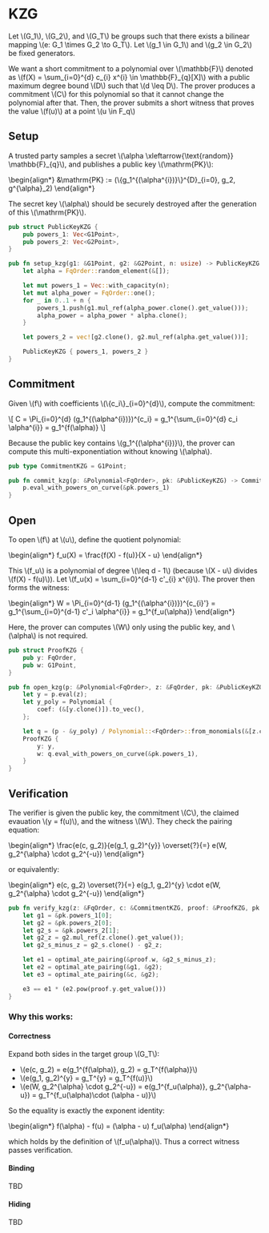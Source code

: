 # KZG

Let \\(G_1\\), \\(G_2\\), and \\(G_T\\) be groups such that there exists a bilinear mapping \\(e: G_1 \times G_2 \to G_T\\). Let \\(g_1 \in G_1\\) and \\(g_2 \in G_2\\) be fixed generators.

We want a short commitment to a polynomial over \\(\mathbb{F}\\) denoted as \\(f(X) = \sum_{i=0}^{d} c_{i} x^{i} \in \mathbb{F}_{q}[X]\\) with a public maximum degree bound \\(D\\) such that \\(d \leq D\\). The prover produces a commitment \\(C\\) for this polynomial so that it cannot change the polynomial after that. Then, the prover submits a short witness that proves the value \\(f(u)\\) at a point \\(u \in F_q\\)

## Setup

A trusted party samples a secret \\(\alpha \xleftarrow{\text{random}} \mathbb{F}_{q}\\), and publishes a public key \\(\mathrm{PK}\\):

\begin{align*}
    &\mathrm{PK} := (\\{g_1^{(\alpha^{i})}\\}^{D}_{i=0}, g_2, g^{\alpha}_2)
\end{align*}

The secret key \\(\alpha\\) should be securely destroyed after the generation of this \\(\mathrm{PK}\\).

```rust
pub struct PublicKeyKZG {
    pub powers_1: Vec<G1Point>,
    pub powers_2: Vec<G2Point>,
}

pub fn setup_kzg(g1: &G1Point, g2: &G2Point, n: usize) -> PublicKeyKZG {
    let alpha = FqOrder::random_element(&[]);

    let mut powers_1 = Vec::with_capacity(n);
    let mut alpha_power = FqOrder::one();
    for _ in 0..1 + n {
        powers_1.push(g1.mul_ref(alpha_power.clone().get_value()));
        alpha_power = alpha_power * alpha.clone();
    }

    let powers_2 = vec![g2.clone(), g2.mul_ref(alpha.get_value())];

    PublicKeyKZG { powers_1, powers_2 }
}
```

## Commitment

Given \\(f\\) with coefficients \\(\\{c_i\\}_{i=0}^{d}\\), compute the commitment:

\\[
    C = \Pi_{i=0}^{d} (g_1^{(\alpha^{i})})^{c_i} = g_1^{\sum_{i=0}^{d} c_i \alpha^{i}} = g_1^{f(\alpha)}
\\]

Because the public key contains \\(g_1^{(\alpha^{i})}\\), the prover can compute this multi-exponentiation without knowing \\(\alpha\\).

```rust
pub type CommitmentKZG = G1Point;

pub fn commit_kzg(p: &Polynomial<FqOrder>, pk: &PublicKeyKZG) -> CommitmentKZG {
    p.eval_with_powers_on_curve(&pk.powers_1)
}
```

## Open

To open \\(f\\) at \\(u\\), define the quotient polynomial:

\begin{align*}
    f_u(X) = \frac{f(X) - f(u)}{X - u}
\end{align*}

This \\(f_u\\) is a polynomial of degree \\(\leq d - 1\\) (because \\(X - u\\) divides \\(f(X) - f(u)\\)). Let \\(f_u(x) = \sum_{i=0}^{d-1} c'_{i} x^{i}\\). The prover then forms the witness:

\begin{align*}
    W = \Pi_{i=0}^{d-1} (g_1^{(\alpha^{i})})^{c_{i}'} = g_1^{\sum_{i=0}^{d-1} c'_i \alpha^{i}} = g_1^{f_u(\alpha)}
\end{align*}

Here, the prover can computes \\(W\\) only using the public key, and \\(\alpha\\) is not required.

```rust
pub struct ProofKZG {
    pub y: FqOrder,
    pub w: G1Point,
}

pub fn open_kzg(p: &Polynomial<FqOrder>, z: &FqOrder, pk: &PublicKeyKZG) -> ProofKZG {
    let y = p.eval(z);
    let y_poly = Polynomial {
        coef: (&[y.clone()]).to_vec(),
    };

    let q = (p - &y_poly) / Polynomial::<FqOrder>::from_monomials(&[z.clone()]);
    ProofKZG {
        y: y,
        w: q.eval_with_powers_on_curve(&pk.powers_1),
    }
}
```

## Verification

The verifier is given the public key, the commitment \\(C\\), the claimed evauation \\(y = f(u)\\), and the witness \\(W\\). They check the pairing equation:

\begin{align*}
    \frac{e(c, g_2)}{e(g_1, g_2)^{y}} \overset{?}{=} e(W, g_2^{\alpha} \cdot g_2^{-u})
\end{align*}

or equivalently:

\begin{align*}
    e(c, g_2) \overset{?}{=} e(g_1, g_2)^{y} \cdot e(W, g_2^{\alpha} \cdot g_2^{-u})
\end{align*}

```rust
pub fn verify_kzg(z: &FqOrder, c: &CommitmentKZG, proof: &ProofKZG, pk: &PublicKeyKZG) -> bool {
    let g1 = &pk.powers_1[0];
    let g2 = &pk.powers_2[0];
    let g2_s = &pk.powers_2[1];
    let g2_z = g2.mul_ref(z.clone().get_value());
    let g2_s_minus_z = g2_s.clone() - g2_z;

    let e1 = optimal_ate_pairing(&proof.w, &g2_s_minus_z);
    let e2 = optimal_ate_pairing(&g1, &g2);
    let e3 = optimal_ate_pairing(&c, &g2);

    e3 == e1 * (e2.pow(proof.y.get_value()))
}
```

### Why this works:

#### Correctness

Expand both sides in the target group \\(G_T\\):

- \\(e(c, g_2) = e(g_1^{f(\alpha)}, g_2) = g_T^{f(\alpha)}\\)
- \\(e(g_1, g_2)^{y} = g_T^{y} = g_T^{f(u)}\\)
- \\(e(W, g_2^{\alpha} \cdot g_2^{-u}) = e(g_1^{f_u(\alpha)}, g_2^{\alpha-u}) = g_T^{f_u(\alpha)\cdot (\alpha - u)}\\)


So the equality is exactly the exponent identity:

\begin{align*}
    f(\alpha) - f(u) = (\alpha - u) f_u(\alpha)
\end{align*}

which holds by the definition of \\(f_u(\alpha)\\). Thus a correct witness passes verification.

#### Binding

TBD

#### Hiding

TBD